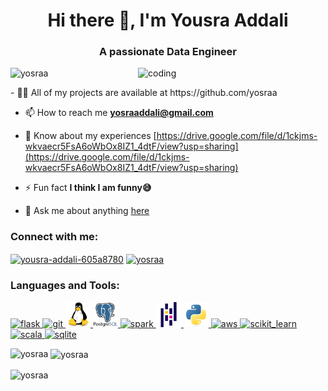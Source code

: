 <h1 align="center">Hi there 👋, I'm Yousra Addali </h1>
<h3 align="center">A passionate Data Engineer </h3>
<img align="right" alt="coding" width="300" src="https://miro.medium.com/max/828/0*7Q3yvSIv_t0ioJ-Z.gif">
<p align="left"> <img src="https://komarev.com/ghpvc/?username=yosraa&label=Profile%20views&color=0e75b6&style=flat" alt="yosraa" /> </p>
- 👨‍💻 All of my projects are available at https://github.com/yosraa

- 📫 How to reach me **yosraaddali@gmail.com**

- 📄 Know about my experiences [https://drive.google.com/file/d/1ckjms-wkvaecr5FsA6oWbOx8IZ1_4dtF/view?usp=sharing](https://drive.google.com/file/d/1ckjms-wkvaecr5FsA6oWbOx8IZ1_4dtF/view?usp=sharing)

- ⚡ Fun fact **I think I am funny😅**
- 💬 Ask me about anything [here](https://github.com/yosraa/yosraa/issues)


<h3 align="left">Connect with me:</h3>
<p align="left">
<a href="https://www.linkedin.com/in/yousra-addali-605a8780/" target="blank"><img align="center" src="https://raw.githubusercontent.com/rahuldkjain/github-profile-readme-generator/master/src/images/icons/Social/linked-in-alt.svg" alt="yousra-addali-605a8780" height="30" width="40" /></a>
<a href="https://leetcode.com/u/yosraa" target="blank"><img align="center" src="https://raw.githubusercontent.com/rahuldkjain/github-profile-readme-generator/master/src/images/icons/Social/leet-code.svg" alt="yosraa" height="30" width="40" /></a>
</p>
<h3 align="left">Languages and Tools:</h3>
<p align="left"><a href="https://flask.palletsprojects.com/" target="_blank" rel="noreferrer"> <img src="https://www.vectorlogo.zone/logos/pocoo_flask/pocoo_flask-icon.svg" alt="flask" width="40" height="40"/> </a> <a href="https://git-scm.com/" target="_blank" rel="noreferrer"> <img src="https://www.vectorlogo.zone/logos/git-scm/git-scm-icon.svg" alt="git" width="40" height="40"/> </a><a href="https://www.linux.org/" target="_blank" rel="noreferrer"> <img src="https://raw.githubusercontent.com/devicons/devicon/master/icons/linux/linux-original.svg" alt="linux" width="40" height="40"/> </a> 
  <a href="https://www.postgresql.org" target="_blank" rel="noreferrer"> <img src="https://raw.githubusercontent.com/devicons/devicon/master/icons/postgresql/postgresql-original-wordmark.svg" alt="postgresql" width="40" height="40"/> </a> <a href="https://spark.apache.org" target="_blank" rel="noreferrer"> <img src="https://upload.wikimedia.org/wikipedia/commons/f/f3/Apache_Spark_logo.svg" alt="spark" width="40" height="40"/> </a> <a href="https://pandas.pydata.org/" target="_blank" rel="noreferrer"> <img src="https://raw.githubusercontent.com/devicons/devicon/2ae2a900d2f041da66e950e4d48052658d850630/icons/pandas/pandas-original.svg" alt="pandas" width="40" height="40"/> </a> <a href="https://www.python.org" target="_blank" rel="noreferrer"> <img src="https://raw.githubusercontent.com/devicons/devicon/master/icons/python/python-original.svg" alt="python" width="40" height="40"/> </a> <a href="https://aws.amazon.com/fr/" target="_blank" rel="noreferrer"> <img src="https://upload.wikimedia.org/wikipedia/commons/9/93/Amazon_Web_Services_Logo.svg" alt="aws" width="40" height="40"/> </a> <a href="https://scikit-learn.org/" target="_blank" rel="noreferrer"> <img src="https://upload.wikimedia.org/wikipedia/commons/0/05/Scikit_learn_logo_small.svg" alt="scikit_learn" width="40" height="40"/> </a> <a href="https://www.scala-lang.org" target="_blank" rel="noreferrer"> <img src="https://upload.wikimedia.org/wikipedia/commons/3/39/Scala-full-color.svg" alt="scala" width="40" height="40"/> </a> <a href="https://www.sqlite.org/" target="_blank" rel="noreferrer"> <img src="https://www.vectorlogo.zone/logos/sqlite/sqlite-icon.svg" alt="sqlite" width="40" height="40"/> </a>  </p>

<p><img align="left" src="https://github-readme-stats.vercel.app/api/top-langs?username=yosraa&show_icons=true&locale=en&layout=compact" alt="yosraa" /></p>

<p>&nbsp;<img align="center" src="https://github-readme-stats.vercel.app/api?username=yosraa&show_icons=true&locale=en" alt="yosraa" /></p>

<p><img align="center" src="https://github-readme-streak-stats.herokuapp.com/?user=yosraa&" alt="yosraa" /></p>


